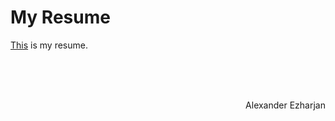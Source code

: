 # My Resume
[This](https://ezharjan.github.io/cv) is my resume.

<br>
<br>
<br>
<p align="right">Alexander Ezharjan</p>